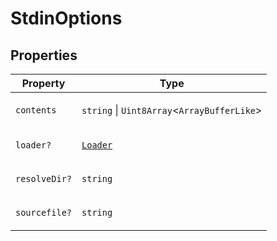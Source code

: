 # StdinOptions

## Properties

<table>
<thead>
<tr>
<th>Property</th>
<th>Type</th>
</tr>
</thead>
<tbody>
<tr>
<td>

<a id="contents"></a> `contents`

</td>
<td>

`string` \| `Uint8Array`\<`ArrayBufferLike`\>

</td>
</tr>
<tr>
<td>

<a id="loader"></a> `loader?`

</td>
<td>

[`Loader`](../type-aliases/Loader.md)

</td>
</tr>
<tr>
<td>

<a id="resolvedir"></a> `resolveDir?`

</td>
<td>

`string`

</td>
</tr>
<tr>
<td>

<a id="sourcefile"></a> `sourcefile?`

</td>
<td>

`string`

</td>
</tr>
</tbody>
</table>

